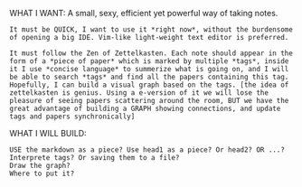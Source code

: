 
WHAT I WANT: A small, sexy, efficient yet powerful way of taking notes.

    It must be QUICK, I want to use it *right now*, without the burdensome of opening a big IDE. Vim-like light-weight text editor is preferred.

    It must follow the Zen of Zettelkasten. Each note should appear in the form of a *piece of paper* which is marked by multiple *tags*, inside it I use *concise language* to summerize what is going on, and I will be able to search *tags* and find all the papers containing this tag. Hopefully, I can build a visual graph based on the tags. [the idea of zettelkasten is genius. Using a e-version of it we will lose the pleasure of seeing papers scattering around the room, BUT we have the great advantage of building a GRAPH showing connections, and update tags and papers synchronically]


         
WHAT I WILL BUILD:
    
    USE the markdown as a piece? Use head1 as a piece? Or head2? OR ...? 
    Interprete tags? Or saving them to a file? 
    Draw the graph? 
    Where to put it? 

